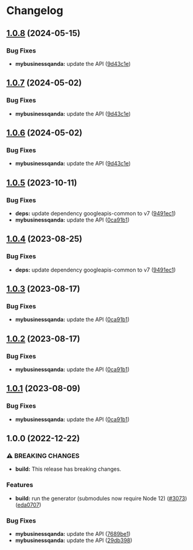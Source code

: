 # Changelog

## [1.0.8](https://github.com/a2425rdl/google-api-nodejs-client/compare/mybusinessqanda-v1.0.7...mybusinessqanda-v1.0.8) (2024-05-15)


### Bug Fixes

* **mybusinessqanda:** update the API ([9d43c1e](https://github.com/a2425rdl/google-api-nodejs-client/commit/9d43c1e6ee4654d8bfff86aa44eee91c212e2aef))

## [1.0.7](https://github.com/googleapis/google-api-nodejs-client/compare/mybusinessqanda-v1.0.6...mybusinessqanda-v1.0.7) (2024-05-02)


### Bug Fixes

* **mybusinessqanda:** update the API ([9d43c1e](https://github.com/googleapis/google-api-nodejs-client/commit/9d43c1e6ee4654d8bfff86aa44eee91c212e2aef))

## [1.0.6](https://github.com/googleapis/google-api-nodejs-client/compare/mybusinessqanda-v1.0.5...mybusinessqanda-v1.0.6) (2024-05-02)


### Bug Fixes

* **mybusinessqanda:** update the API ([9d43c1e](https://github.com/googleapis/google-api-nodejs-client/commit/9d43c1e6ee4654d8bfff86aa44eee91c212e2aef))

## [1.0.5](https://github.com/googleapis/google-api-nodejs-client/compare/mybusinessqanda-v1.0.4...mybusinessqanda-v1.0.5) (2023-10-11)


### Bug Fixes

* **deps:** update dependency googleapis-common to v7 ([9491ec1](https://github.com/googleapis/google-api-nodejs-client/commit/9491ec1cdc3c413e7d73edcfcd59cf5c28a7c855))
* **mybusinessqanda:** update the API ([0ca91b1](https://github.com/googleapis/google-api-nodejs-client/commit/0ca91b1e049958a17ab9a4fd7e707e03e81a52b0))

## [1.0.4](https://github.com/googleapis/google-api-nodejs-client/compare/mybusinessqanda-v1.0.3...mybusinessqanda-v1.0.4) (2023-08-25)


### Bug Fixes

* **deps:** update dependency googleapis-common to v7 ([9491ec1](https://github.com/googleapis/google-api-nodejs-client/commit/9491ec1cdc3c413e7d73edcfcd59cf5c28a7c855))

## [1.0.3](https://github.com/googleapis/google-api-nodejs-client/compare/mybusinessqanda-v1.0.2...mybusinessqanda-v1.0.3) (2023-08-17)


### Bug Fixes

* **mybusinessqanda:** update the API ([0ca91b1](https://github.com/googleapis/google-api-nodejs-client/commit/0ca91b1e049958a17ab9a4fd7e707e03e81a52b0))

## [1.0.2](https://github.com/googleapis/google-api-nodejs-client/compare/mybusinessqanda-v1.0.1...mybusinessqanda-v1.0.2) (2023-08-17)


### Bug Fixes

* **mybusinessqanda:** update the API ([0ca91b1](https://github.com/googleapis/google-api-nodejs-client/commit/0ca91b1e049958a17ab9a4fd7e707e03e81a52b0))

## [1.0.1](https://github.com/googleapis/google-api-nodejs-client/compare/mybusinessqanda-v1.0.0...mybusinessqanda-v1.0.1) (2023-08-09)


### Bug Fixes

* **mybusinessqanda:** update the API ([0ca91b1](https://github.com/googleapis/google-api-nodejs-client/commit/0ca91b1e049958a17ab9a4fd7e707e03e81a52b0))

## 1.0.0 (2022-12-22)


### ⚠ BREAKING CHANGES

* **build:** This release has breaking changes.

### Features

* **build:** run the generator (submodules now require Node 12) ([#3073](https://github.com/googleapis/google-api-nodejs-client/issues/3073)) ([eda0707](https://github.com/googleapis/google-api-nodejs-client/commit/eda07079dadab46a80b6f9ede618f4f43030169e))


### Bug Fixes

* **mybusinessqanda:** update the API ([7689be1](https://github.com/googleapis/google-api-nodejs-client/commit/7689be1fcc6777210e54cf126693a64d2e6f4879))
* **mybusinessqanda:** update the API ([29db398](https://github.com/googleapis/google-api-nodejs-client/commit/29db39881657bf863e7c65dfce27b01fc1a5ff8c))
